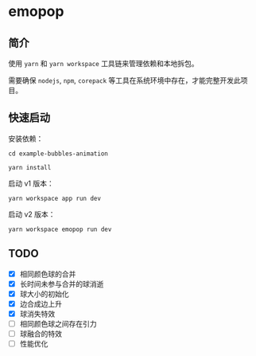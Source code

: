 # emopop

## 简介

使用 `yarn` 和 `yarn workspace` 工具链来管理依赖和本地拆包。

需要确保 `nodejs`, `npm`, `corepack` 等工具在系统环境中存在，才能完整开发此项目。

## 快速启动

安装依赖：

```shell
cd example-bubbles-animation

yarn install
```

启动 v1 版本：

```shell
yarn workspace app run dev
```

启动 v2 版本：

```shell
yarn workspace emopop run dev
```

## TODO

- [x] 相同颜色球的合并
- [x] 长时间未参与合并的球消逝
- [x] 球大小的初始化
- [x] 边合成边上升
- [x] 球消失特效
- [ ] 相同颜色球之间存在引力
- [ ] 球融合的特效
- [ ] 性能优化
